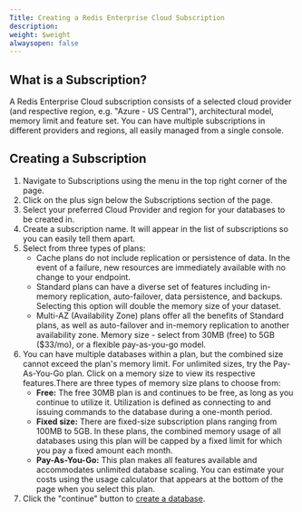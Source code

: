 ```yaml
---
Title: Creating a Redis Enterprise Cloud Subscription
description: 
weight: $weight
alwaysopen: false
---
```

What is a Subscription?
-----------------------

A Redis Enterprise Cloud subscription consists of a selected cloud
provider (and respective region, e.g. "Azure - US Central"),
architectural model, memory limit and feature set. You can have multiple
subscriptions in different providers and regions, all easily managed
from a single console.

Creating a Subscription
-----------------------

1.  Navigate to Subscriptions using the menu in the top right corner of
    the page.
2.  Click on the plus sign below the Subscriptions section of the page.
3.  Select your preferred Cloud Provider and region for your databases
    to be created in.
4.  Create a subscription name. It will appear in the list of
    subscriptions so you can easily tell them apart.
5.  Select from three types of plans:
    -   Cache plans do not include replication or persistence of data.
        In the event of a failure, new resources are immediately
        available with no change to your endpoint.
    -   Standard plans can have a diverse set of features including
        in-memory replication, auto-failover, data persistence, and
        backups. Selecting this option will double the memory size of
        your dataset.
    -   Multi-AZ (Availability Zone) plans offer all the benefits of
        Standard plans, as well as auto-failover and in-memory
        replication to another availability zone. Memory size - select
        from 30MB (free) to 5GB (\$33/mo), or a flexible pay-as-you-go
        model.
6.  You can have multiple databases within a plan, but the combined size
    cannot exceed the plan's memory limit. For unlimited sizes, try the
    Pay-As-You-Go plan. Click on a memory size to view its respective
    features.There are three types of memory size plans to choose from:
    -   **Free:** The free 30MB plan is and continues to be free, as
        long as you continue to utilize it. Utilization is defined as
        connecting to and issuing commands to the database during a
        one-month period.
    -   **Fixed size:** There are fixed-size subscription plans ranging
        from 100MB to 5GB. In these plans, the combined memory usage of
        all databases using this plan will be capped by a fixed limit
        for which you pay a fixed amount each month.
    -   **Pay-As-You-Go:** This plan makes all features available and
        accommodates unlimited database scaling. You can estimate your
        costs using the usage calculator that appears at the bottom of
        the page when you select this plan.
7.  Click the "continue" button to [create a
    database](/redis-cloud-documentation/administration/setup-editing/creating-databases/).
